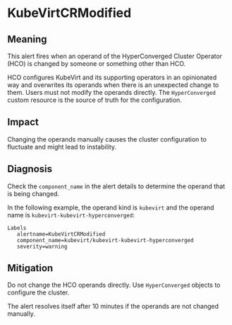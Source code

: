 # KubeVirtCRModified
<!-- Edited by apinnick, Nov. 2022-->

## Meaning

This alert fires when an operand of the HyperConverged Cluster Operator (HCO) is changed by someone or something other than HCO.

HCO configures KubeVirt and its supporting operators in an opinionated way and overwrites its operands when there is an unexpected change to them. Users must not modify the operands directly. The `HyperConverged` custom resource is the source of truth for the configuration.

## Impact

Changing the operands manually causes the cluster configuration to fluctuate and might lead to instability.

## Diagnosis

Check the `component_name` in the alert details to determine the operand that is being changed.

In the following example, the operand kind is `kubevirt` and the operand name is `kubevirt-kubevirt-hyperconverged`:

```
Labels
   alertname=KubeVirtCRModified
   component_name=kubevirt/kubevirt-kubevirt-hyperconverged
   severity=warning
```

## Mitigation

Do not change the HCO operands directly. Use `HyperConverged` objects to configure the cluster. 

The alert resolves itself after 10 minutes if the operands are not changed manually.
